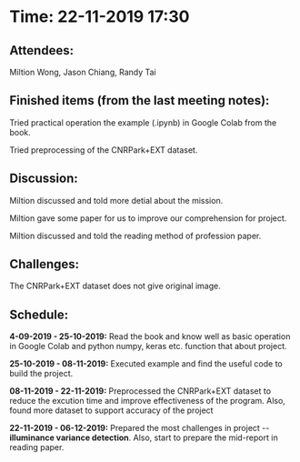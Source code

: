 <h1>Time: 22-11-2019 17:30</h1>
<h2>Attendees:</h2>
<p>Miltion Wong, Jason Chiang, Randy Tai</p>

<h2>Finished items (from the last meeting notes):</h2>
<p>Tried practical operation the example (.ipynb) in Google Colab from the book.</p>
<p>Tried preprocessing of the CNRPark+EXT dataset.</p>

<h2>Discussion:</h2>
<p>Miltion discussed and told more detial about the mission.</p>
<p>Miltion gave some paper for us to improve our comprehension for project.</p>
<p>Miltion discussed and told the reading method of profession paper.

<h2>Challenges:</h2>
<p>The CNRPark+EXT dataset does not give original image.</p>

<h2>Schedule:</h2>
<p><strong>4-09-2019 - 25-10-2019:</strong> Read the book and know well as basic operation in Google Colab and python numpy, keras etc. function that about project.</p>
<p><strong>25-10-2019 - 08-11-2019:</strong> Executed example and find the useful code to build the project.</p>
<p><strong>08-11-2019 - 22-11-2019:</strong> Preprocessed the CNRPark+EXT dataset to reduce the excution time and improve effectiveness of the program. Also, found more dataset to support accuracy of the project</p>
<p><strong>22-11-2019 - 06-12-2019:</strong> Prepared the most challenges in project -- <b>illuminance variance detection</b>. Also, start to prepare the mid-report in reading paper.</p>
